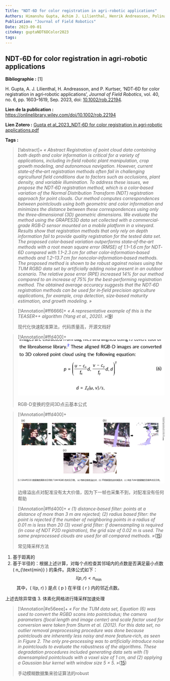 ```yaml
---
Title: "NDT‐6D for color registration in agri‐robotic applications"
Authors: Himanshu Gupta, Achim J. Lilienthal, Henrik Andreasson, Polina Kurtser
Publication: "Journal of Field Robotics"
Date: 2023-09-01
citekey: guptaNDT6DColor2023
tags: 
---
```


## NDT‐6D for color registration in agri‐robotic applications

**Bibliographie :** [1]

H. Gupta, A. J. Lilienthal, H. Andreasson, and P. Kurtser, ‘NDT‐6D for color registration in agri‐robotic applications’, _Journal of Field Robotics_, vol. 40, no. 6, pp. 1603–1619, Sep. 2023, doi: [10.1002/rob.22194](https://doi.org/10.1002/rob.22194).

**Lien de la publication :** https://onlinelibrary.wiley.com/doi/10.1002/rob.22194

**Lien Zotero :** [Gupta et al_2023_NDT‐6D for color registration in agri‐robotic applications.pdf](zotero://select/library/items/K23NLWH2)

**Tags :** 

> [!abstract]+
> _« Abstract
            Registration of point cloud data containing both depth and color information is critical for a variety of applications, including in‐field robotic plant manipulation, crop growth modeling, and autonomous navigation. However, current state‐of‐the‐art registration methods often fail in challenging agricultural field conditions due to factors such as occlusions, plant density, and variable illumination. To address these issues, we propose the NDT‐6D registration method, which is a color‐based variation of the Normal Distribution Transform (NDT) registration approach for point clouds. Our method computes correspondences between pointclouds using both geometric and color information and minimizes the distance between these correspondences using only the three‐dimensional (3D) geometric dimensions. We evaluate the method using the GRAPES3D data set collected with a commercial‐grade RGB‐D sensor mounted on a mobile platform in a vineyard. Results show that registration methods that only rely on depth information fail to provide quality registration for the tested data set. The proposed color‐based variation outperforms state‐of‐the‐art methods with a root mean square error (RMSE) of 1.1–1.6 cm for NDT‐6D compared with 1.1–2.3 cm for other color‐information‐based methods and 1.2–13.7 cm for noncolor‐information‐based methods. The proposed method is shown to be robust against noises using the TUM RGBD data set by artificially adding noise present in an outdoor scenario. The relative pose error (RPE) increased 14% for our method compared to an increase of 75% for the best‐performing registration method. The obtained average accuracy suggests that the NDT‐6D registration methods can be used for in‐field precision agriculture applications, for example, crop detection, size‐based maturity estimation, and growth modeling. »_

> [!Annotation|#ff6666]+
>_« A representative example of this is the TEASER++ algorithm (Yang et al., 2020). »_([9](zotero://open-pdf/library/items/K23NLWH2?page=9&annotation=WKFU5JVY))
>
> 现代化快速配准算法，代码质量高，开源文档好

> [!Annotation|#ffd400]+
>![assets/guptaNDT6DColor2023/guptaNDT6DColor2023-13-x43-y370.png](assets/guptaNDT6DColor2023/guptaNDT6DColor2023-13-x43-y370.png)
>
> RGB-D变换的空间3D点云基本公式

> [!Annotation|#ffd400]+
>![assets/guptaNDT6DColor2023/guptaNDT6DColor2023-14-x56-y502.png](assets/guptaNDT6DColor2023/guptaNDT6DColor2023-14-x56-y502.png)
>
> 边缘溢出点对配准没有太大价值，因为下一帧也采集不到，对配准没有任何帮助

> [!Annotation|#ffd400]+
>_« (1) distance‐based filter: points at a distance of more than 3 m are rejected; (2) radius based filter: the point is rejected if the number of neighboring points in a radius of 0.01 m is less than 20 (3) voxel grid filter: if downsampling is required (in case of NDT P2D registration), the grid size of 0.02 m is used. The same preprocessed clouds are used for all compared methods. »_([15](zotero://open-pdf/library/items/K23NLWH2?page=15&annotation=AS5MYFEL))
>
> 常见降采样方法
1. 基于距离的
2. 基于半径的：根据上述计算，对每个点检查其邻域内的点数是否满足最小点数 \( n_{\text{min}} \) 的条件。具体公式如下：
   $$
   l(p, r) < n_{\text{min}}
   $$
   其中，\( l(p, r) \) 是点 \( p \) 在半径 \( r \) 内的邻近点数。

上述去除异常值
3. 体素化网格进行降采样加速处理

> [!Annotation|#e56eee]+
>_« For the TUM data set, Equation (6) was used to convert the RGBD scans into pointclodus; the camera parameters (focal length and image center) and scale factor used for conversion were taken from Sturm et al. (2012). For this data set, no outlier removal preprocessing procedure was done because pointclouds are inherently less noisy and more feature‐rich, as seen in Figure 2. The only pre‐processing was to artificially introduce noise in pointclouds to evaluate the robustness of the algorithms. These degradation procedures included generating data sets with (1) downsampled pointclouds with a voxel size of 1 cm, and (2) applying a Gaussian blur kernel with window size 5 × 5. »_([15](zotero://open-pdf/library/items/K23NLWH2?page=15&annotation=DZWD87DG))
>
> 手动模糊数据集来验证算法的robust


